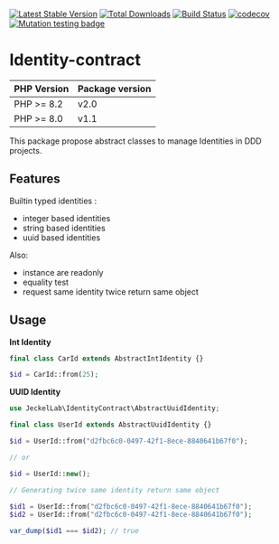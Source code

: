 [![Latest Stable Version](https://poser.pugx.org/jeckel-lab/identity-contract/v/stable)](https://packagist.org/packages/jeckel-lab/identity-contract)
[![Total Downloads](https://poser.pugx.org/jeckel-lab/identity-contract/downloads)](https://packagist.org/packages/jeckel-lab/identity-contract)
[![Build Status](https://github.com/jeckel-lab/identity-contract/workflows/validate/badge.svg)](https://github.com/Jeckel-Lab/identity-contract/actions)
[![codecov](https://codecov.io/gh/Jeckel-Lab/identity-contract/branch/main/graph/badge.svg?token=un0NZq3Hui)](https://codecov.io/gh/Jeckel-Lab/identity-contract)
[![Mutation testing badge](https://img.shields.io/endpoint?style=flat&url=https%3A%2F%2Fbadge-api.stryker-mutator.io%2Fgithub.com%2FJeckel-Lab%2Fidentity-contract%2Fmain)](https://dashboard.stryker-mutator.io/reports/github.com/Jeckel-Lab/identity-contract/main)

# Identity-contract

| PHP Version | Package version | 
| ---------- | ---------------- |
| PHP >= 8.2 | v2.0 |
| PHP >= 8.0 | v1.1 |

This package propose abstract classes to manage Identities in DDD projects.

## Features

Builtin typed identities :
- integer based identities
- string based identities
- uuid based identities

Also:
- instance are readonly
- equality test
- request same identity twice return same object

## Usage

**Int Identity**
```PHP
final class CarId extends AbstractIntIdentity {}

$id = CarId::from(25);
```

**UUID Identity**
```PHP
use JeckelLab\IdentityContract\AbstractUuidIdentity;

final class UserId extends AbstractUuidIdentity {}

$id = UserId::from("d2fbc6c0-0497-42f1-8ece-8840641b67f0");

// or

$id = UserId::new();

// Generating twice same identity return same object

$id1 = UserId::from("d2fbc6c0-0497-42f1-8ece-8840641b67f0");
$id2 = UserId::from("d2fbc6c0-0497-42f1-8ece-8840641b67f0");

var_dump($id1 === $id2); // true
```
